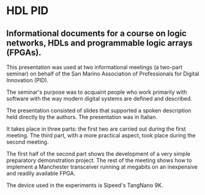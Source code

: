 # HDL PID 

## Informational documents for a course on logic networks, HDLs and programmable logic arrays (FPGAs).

This presentation was used at two informational meetings (a two-part seminar) on behalf of the San Marino Association of Professionals for Digital Innovation (PID).

The seminar's purpose was to acquaint people who work primarily with software with the way modern digital systems are defined and described.

The presentation consisted of slides that supported a spoken description held directly by the authors. The presentation was in Italian.

It takes place in three parts: the first two are carried out during the first meeting. The third part, with a more practical aspect, took place during the second meeting.

The first half of the second part shows the development of a very simple preparatory demonstration project. The rest of the meeting shows how to implement a Manchester transceiver running at megabits on an inexpensive and readily available FPGA. 

The device used in the experiments is Sipeed's TangNano 9K.
